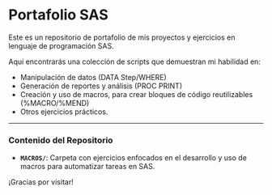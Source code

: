 # Portafolio SAS

Este es un repositorio de portafolio de mis proyectos y ejercicios en lenguaje de programación SAS.

Aquí encontrarás una colección de scripts que demuestran mi habilidad en:
- Manipulación de datos (DATA Step/WHERE)
- Generación de reportes y análisis (PROC PRINT)
- Creación y uso de macros, para crear bloques de código reutilizables (%MACRO/%MEND)
- Otros ejercicios prácticos.

---

### Contenido del Repositorio

- **`MACROS/`**: Carpeta con ejercicios enfocados en el desarrollo y uso de macros para automatizar tareas en SAS.

¡Gracias por visitar!